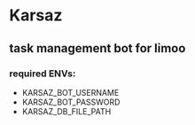 # Karsaz
## task management bot for limoo

### required ENVs:
- KARSAZ_BOT_USERNAME
- KARSAZ_BOT_PASSWORD
- KARSAZ_DB_FILE_PATH
